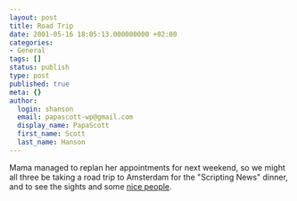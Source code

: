 ```yaml
---
layout: post
title: Road Trip
date: 2001-05-16 18:05:13.000000000 +02:00
categories:
- General
tags: []
status: publish
type: post
published: true
meta: {}
author:
  login: shanson
  email: papascott-wp@gmail.com
  display_name: PapaScott
  first_name: Scott
  last_name: Hanson
---
```

<p>Mama managed to replan her appointments for next weekend, so we might all three be taking a road trip to Amsterdam for the "Scripting News" dinner, and to see the sights and some <a href="http://andrea.editthispage.com">nice </a><a href="http://spicynoodles.com">people</a>.</p>
